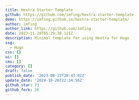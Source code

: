 ```yaml
---
title: Hextra Starter Template
github: https://github.com/imfing/hextra-starter-template
demo: https://imfing.github.io/hextra-starter-template/
author: imfing
author_link: https://github.com/imfing
date: 2023-11-28T05:29:38.121Z
description: Minimal template for using Hextra for Hugo
ssg:
  - Hugo
css: []
ui: []
cms: []
category: []
draft: false
publish_date: '2023-08-23T20:43:02Z'
update_date: '2024-10-26T22:34:56Z'
github_star: 73
github_fork: 26
---
```

